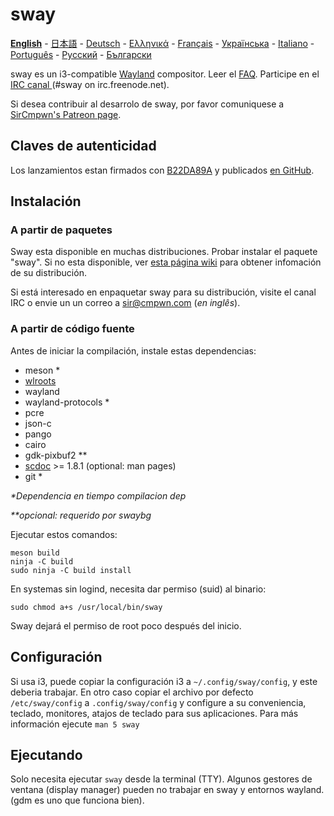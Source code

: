 # sway

[**English**](https://github.com/swaywm/sway/blob/master/README.md#sway--) - [日本語](https://github.com/swaywm/sway/blob/master/README.ja.md#sway--) - [Deutsch](https://github.com/swaywm/sway/blob/master/README.de.md#sway--) - [Ελληνικά](https://github.com/swaywm/sway/blob/master/README.el.md#sway--) - [Français](https://github.com/swaywm/sway/blob/master/README.fr.md#sway--) - [Українська](https://github.com/swaywm/sway/blob/master/README.uk.md#sway--) - [Italiano](https://github.com/swaywm/sway/blob/master/README.it.md#sway--) - [Português](https://github.com/swaywm/sway/blob/master/README.pt.md#sway--) -
[Русский](https://github.com/swaywm/sway/blob/master/README.ru.md#sway--) - [Български](https://github.com/swaywm/sway/blob/master/README.bg.md#sway--)

sway es un i3-compatible [Wayland](http://wayland.freedesktop.org/) compositor.
Leer el [FAQ](https://github.com/swaywm/sway/wiki). Participe en el [IRC
canal ](http://webchat.freenode.net/?channels=sway&uio=d4) (#sway on
irc.freenode.net).

Si desea contribuir al desarrolo de sway, por favor comuniquese a [SirCmpwn's
Patreon page](https://patreon.com/sircmpwn).

## Claves de autenticidad

Los lanzamientos estan firmados con [B22DA89A](http://pgp.mit.edu/pks/lookup?op=vindex&search=0x52CB6609B22DA89A)
y publicados [en GitHub](https://github.com/swaywm/sway/releases).

## Instalación

### A partir de paquetes

Sway esta disponible en muchas distribuciones. Probar instalar el paquete "sway".
Si no esta disponible, ver [esta página wiki](https://github.com/swaywm/sway/wiki/Unsupported-packages)
para obtener infomación de su distribución.

Si está interesado en enpaquetar sway para su distribución, visite el canal IRC
o envie un un correo a sir@cmpwn.com (*en inglês*).

### A partir de código fuente

Antes de iniciar la compilación, instale estas dependencias:

* meson \*
* [wlroots](https://github.com/swaywm/wlroots)
* wayland
* wayland-protocols \*
* pcre
* json-c
* pango
* cairo
* gdk-pixbuf2 \*\*
* [scdoc](https://git.sr.ht/~sircmpwn/scdoc) >= 1.8.1 (optional: man pages)
* git \*

_\*Dependencia en tiempo compilacion dep_

_\*\*opcional: requerido por swaybg_

Ejecutar estos comandos:

    meson build
    ninja -C build
    sudo ninja -C build install

En systemas sin logind, necesita dar permiso (suid) al binario:

    sudo chmod a+s /usr/local/bin/sway

Sway dejará el permiso de root poco después del inicio.

## Configuración

Si usa i3, puede copiar la configuración i3 a `~/.config/sway/config`,
y este deberia trabajar. En otro caso copiar el archivo por defecto
`/etc/sway/config` a `.config/sway/config` y configure a su conveniencia,
teclado, monitores, atajos de teclado para sus aplicaciones.
Para más información ejecute `man 5 sway`

## Ejecutando

Solo necesita ejecutar `sway` desde la terminal (TTY).
Algunos gestores de ventana (display manager) pueden no trabajar en sway
y entornos wayland. (gdm es uno que funciona bien).
